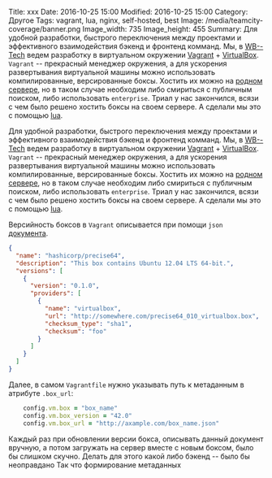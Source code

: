 Title: xxx
Date: 2016-10-25 15:00
Modified: 2016-10-25 15:00
Category: Другое
Tags: vagrant, lua, nginx, self-hosted, best
Image: /media/teamcity-coverage/banner.png
Image_width: 735
Image_height: 455
Summary:
    Для удобной разработки, быстрого переключения между проектами и
    эффективного взаимодействия бэкенд и фронтенд комманд. Мы, в
    [WB--Tech](http://wbtech.pro/) ведем разработку в виртуальном окружении
    [Vagrant](https://www.vagrantup.com/) + [VirtualBox](https://www.virtualbox.org/).
    `Vagrant` -- прекрасный менеджер окружения, а для ускорения развертывания
    виртуальной машины можно использовать компилированные, версированные боксы.
    Хостить их можно на [родном сервере](https://atlas.hashicorp.com/boxes/search),
    но в таком случае необходим либо смириться с публичным поиском, либо
    использовать `enterprise`. Триал у нас закончился, всязи с чем было решено
    хостить боксы на своем сервере. А сделали мы это с помощью [lua](https://www.lua.org/).

Для удобной разработки, быстрого переключения между проектами и
эффективного взаимодействия бэкенд и фронтенд комманд. Мы, в
[WB--Tech](http://wbtech.pro/) ведем разработку в виртуальном окружении
[Vagrant](https://www.vagrantup.com/) + [VirtualBox](https://www.virtualbox.org/).
`Vagrant` -- прекрасный менеджер окружения, а для ускорения развертывания
виртуальной машины можно использовать компилированные, версированные боксы.
Хостить их можно на [родном сервере](https://atlas.hashicorp.com/boxes/search),
но в таком случае необходим либо смириться с публичным поиском, либо
использовать `enterprise`. Триал у нас закончился, всязи с чем было решено
хостить боксы на своем сервере. А сделали мы это с помощью [lua](https://www.lua.org/).

Версийность боксов в `Vagrant` описывается при помощи `json`
[документа](https://www.vagrantup.com/docs/boxes/format.html).

```json
{
  "name": "hashicorp/precise64",
  "description": "This box contains Ubuntu 12.04 LTS 64-bit.",
  "versions": [
    {
      "version": "0.1.0",
      "providers": [
        {
          "name": "virtualbox",
          "url": "http://somewhere.com/precise64_010_virtualbox.box",
          "checksum_type": "sha1",
          "checksum": "foo"
        }
      ]
    }
  ]
}
```

Далее, в самом `Vagrantfile` нужно указывать путь к метаданным в атрибуте `.box_url`:

```ruby
    config.vm.box = "box_name"
    config.vm.box_version = "42.0"
    config.vm.box_url = "http://axample.com/box_name.json"
```

Каждый раз при обновлении версии бокса, описывать данный документ вручную, а
потом загружать на сервер вместе с новым боксом, было бы слишком скучно.
Делать для этого какой либо бэкенд -- было бы неоправдано Так что формирование метаданных

